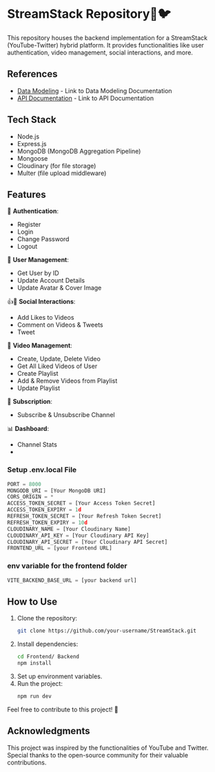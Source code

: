 # StreamStack Repository🎥🐦

This repository houses the backend implementation for a StreamStack (YouTube-Twitter) hybrid platform. It provides functionalities like user authentication, video management, social interactions, and more.

## References

- [Data Modeling](https://documenter.getpostman.com/view/33297672/2sA2xmTVL8) - Link to Data Modeling Documentation
- [API Documentation](https://hari-4546075.postman.co/workspace/Hari's-Workspace~f698e61c-8e8d-47b2-8d07-fcb17213e0f2/collection/46480544-41e15bf5-e6ad-463c-a149-cf5386a269af?action=share&creator=46480544&active-environment=46480544-7457061d-71b0-4117-8118-59f724b61280) - Link to API Documentation

## Tech Stack

- Node.js
- Express.js
- MongoDB (MongoDB Aggregation Pipeline)
- Mongoose
- Cloudinary (for file storage)
- Multer (file upload middleware)

## Features

🔐 **Authentication**:
- Register
- Login
- Change Password
- Logout

👤 **User Management**:
- Get User by ID
- Update Account Details
- Update Avatar & Cover Image

👍📝 **Social Interactions**:
- Add Likes to Videos
- Comment on Videos & Tweets
- Tweet

📼 **Video Management**:
- Create, Update, Delete Video
- Get All Liked Videos of User
- Create Playlist
- Add & Remove Videos from Playlist
- Update Playlist

👥 **Subscription**:
- Subscribe & Unsubscribe Channel

📊 **Dashboard**:
- Channel Stats
- 
### Setup .env.local File

```js
PORT = 8000
MONGODB_URI = [Your MongoDB URI]
CORS_ORIGIN = *
ACCESS_TOKEN_SECRET = [Your Access Token Secret]
ACCESS_TOKEN_EXPIRY = 1d
REFRESH_TOKEN_SECRET = [Your Refresh Token Secret]
REFRESH_TOKEN_EXPIRY = 10d
CLOUDINARY_NAME = [Your Cloudinary Name]
CLOUDINARY_API_KEY = [Your Cloudinary API Key]
CLOUDINARY_API_SECRET = [Your Cloudinary API Secret]
FRONTEND_URL = [your Frontend URL]
```
### env variable for the frontend folder
```js
VITE_BACKEND_BASE_URL = [your backend url]
```


## How to Use

1. Clone the repository:
    ```bash
    git clone https://github.com/your-username/StreamStack.git
    ```
2. Install dependencies:
    ```bash
    cd Frontend/ Backend
    npm install
    ```
3. Set up environment variables.
4. Run the project:
    ```bash
    npm run dev
    ```

Feel free to contribute to this project! 🚀

## Acknowledgments

This project was inspired by the functionalities of YouTube and Twitter. Special thanks to the open-source community for their valuable contributions.
